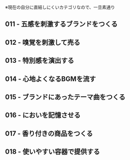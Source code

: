 ※現在の自分に直結しにくいカテゴリなので、一旦素通り


## 011 - 五感を刺激するブランドをつくる



## 012 - 嗅覚を刺激して売る



## 013 - 特別感を演出する



## 014 - 心地よくなるBGMを流す



## 015 - ブランドにあったテーマ曲をつくる



## 016 - においを記憶させる



## 017 - 香り付きの商品をつくる



## 018 - 使いやすい容器で提供する


